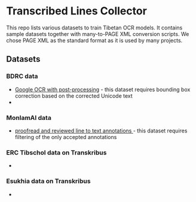 # Transcribed Lines Collector
This repo lists various datasets to train Tibetan OCR models. It contains sample datasets together with many-to-PAGE XML conversion scripts. We chose PAGE XML as the standard format as it is used by many projects.

## Datasets
### BDRC data
- [Google OCR with post-processing](https://github.com/OpenPecha/transcribed-lines-collector/blob/main/BDRC-data/description.md) - this dataset requires bounding box correction based on the corrected Unicode text
- 

### MonlamAI data
- [proofread and reviewed line to text annotations ](https://github.com/OpenPecha/transcribed-lines-collector/blob/main/MonlamAI-data/description.md) - this dataset requires filtering of the only accepted annotations

### ERC Tibschol data on Transkribus
- 

### Esukhia data on Transkribus
- 
